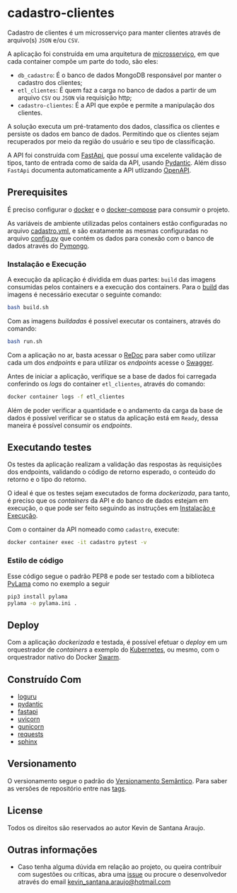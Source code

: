 # cadastro-clientes

Cadastro de clientes é um microsserviço para manter clientes através de arquivo(s) `JSON` e/ou `CSV`.

A aplicação foi construída em uma arquitetura de [microsserviço](https://martinfowler.com/articles/microservices.html), em que cada container compõe um parte do todo, são eles:

* `db_cadastro`: É o banco de dados MongoDB responsável por manter o cadastro dos clientes;
* `etl_clientes`: É quem faz a carga no banco de dados a partir de um arquivo `CSV` ou `JSON` via requisição http;
* `cadastro-clientes`: É a API que expõe e permite a manipulação dos clientes.

A solução executa um pré-tratamento dos dados, classifica os clientes e persiste os dados em banco de dados. Permitindo que os clientes sejam recuperados por meio da região do usuário e seu tipo de classificação.

A API foi construída com [FastApi](https://fastapi.tiangolo.com/), que possuí uma excelente validação de tipos, tanto de entrada como de saída da API, usando [Pydantic](https://pydantic-docs.helpmanual.io/). Além disso `FastApi` documenta automaticamente a API utlizando [OpenAPI](https://github.com/OAI/OpenAPI-Specification).

## Prerequisites

É preciso configurar o [docker](https://docs.docker.com/) e o [docker-compose](https://docs.docker.com/compose/) para consumir o projeto.

As variáveis de ambiente utilizadas pelos containers estão configuradas no arquivo [cadastro.yml](cadastro.yml), e são exatamente as mesmas configuradas no arquivo [config.py](cadastro_clientes/config.py) que contém os dados para conexão com o banco de dados através do [Pymongo](https://pymongo.readthedocs.io/en/stable/).

### Instalação e Execução

A execução da aplicação é dividida em duas partes: `build` das imagens consumidas pelos containers e a execução dos containers. Para o [build](./build.sh) das imagens é necessário executar o seguinte comando:

```bash
bash build.sh
```

Com as imagens _buildadas_ é possível executar os containers, através do comando:

```bash
bash run.sh
```

Com a aplicação no ar, basta acessar o [ReDoc](http://localhost:7000/v1/docs) para saber como utilizar cada um dos *endpoints* e para utilizar os *endpoints* acesse o [Swagger](http://localhost:7000/v1/swagger).

Antes de iniciar a aplicação, verifique se a base de dados foi carregada conferindo os _logs_ do container `etl_clientes`, através do comando:

```bash
docker container logs -f etl_clientes
```

Além de poder verificar a quantidade e o andamento da carga da base de dados é possível verificar se o status da aplicação está em `Ready`, dessa maneira é possível consumir os _endpoints_.

## Executando testes

Os testes da aplicação realizam a validação das respostas às requisições dos endpoints, validando o código de retorno esperado, o conteúdo do retorno e o tipo do retorno.

O ideal é que os testes sejam executados de forma _dockerizada_, para tanto,  é preciso que os _containers_ da API e do banco de dados estejam em execução, o que pode ser feito seguindo as instruções em [Instalação e Execução]().

Com o container da API nomeado como `cadastro`, execute:

```bash
docker container exec -it cadastro pytest -v
```

### Estilo de código

Esse código segue o padrão PEP8 e pode ser testado com a biblioteca [PyLama](https://github.com/klen/pylama) como no exemplo a seguir

```bash
pip3 install pylama
pylama -o pylama.ini .
```

## Deploy

Com a aplicação _dockerizada_ e testada, é possível efetuar o _deploy_ em um orquestrador de _containers_ a exemplo do [Kubernetes](https://kubernetes.io/pt/), ou mesmo, com o orquestrador nativo do Docker [Swarm](https://docs.docker.com/engine/swarm/).

## Construído Com

* [loguru](https://github.com/Delgan/loguru)
* [pydantic](https://pydantic-docs.helpmanual.io)
* [fastapi](https://fastapi.tiangolo.com)
* [uvicorn](https://www.uvicorn.org)
* [gunicorn](https://gunicorn.org)
* [requests](https://requests.readthedocs.io/en/master/)
* [sphinx](https://www.sphinx-doc.org/en/master/)

## Versionamento

O versionamento segue o padrão do [Versionamento Semântico](http://semver.org/). Para saber as versões de repositório entre nas [tags](https://github.com/kevinsantana/desafio-tecnico-juntos-somos-mais/-/tags).

## License

Todos os direitos são reservados ao autor Kevin de Santana Araujo.

## Outras informações

* Caso tenha alguma dúvida em relação ao projeto, ou queira contribuir com sugestões ou críticas, abra uma [issue]() ou procure o desenvolvedor através do email kevin_santana.araujo@hotmail.com
